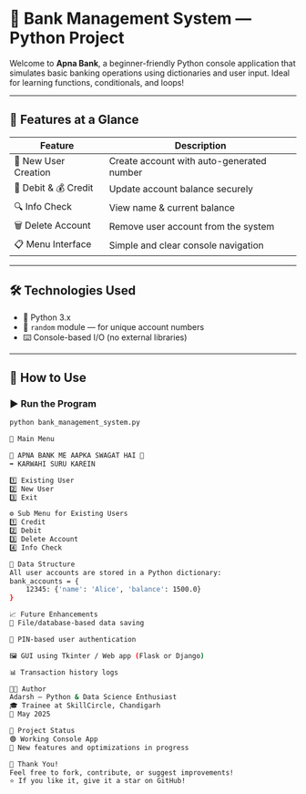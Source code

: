 
# 🏦 Bank Management System — Python Project

Welcome to **Apna Bank**, a beginner-friendly Python console application that simulates basic banking operations using dictionaries and user input. 
Ideal for learning functions, conditionals, and loops!

---

## 🎯 Features at a Glance

| Feature               | Description                                    |
|-----------------------|------------------------------------------------|
| 👤 New User Creation  | Create account with auto-generated number     |
| 💸 Debit & 💰 Credit   | Update account balance securely                |
| 🔍 Info Check         | View name & current balance                    |
| 🗑️ Delete Account     | Remove user account from the system            |
| 📋 Menu Interface     | Simple and clear console navigation            |

---

## 🛠️ Technologies Used

- 🐍 Python 3.x
- 🎲 `random` module — for unique account numbers
- ⌨️ Console-based I/O (no external libraries)

---

## 🧪 How to Use

### ▶️ Run the Program

```bash
python bank_management_system.py

🧭 Main Menu

🙌 APNA BANK ME AAPKA SWAGAT HAI 🙌
➡️ KARWAHI SURU KAREIN

1️⃣ Existing User
2️⃣ New User
3️⃣ Exit

⚙️ Sub Menu for Existing Users
1️⃣ Credit
2️⃣ Debit
3️⃣ Delete Account
4️⃣ Info Check

🧠 Data Structure
All user accounts are stored in a Python dictionary:
bank_accounts = {
    12345: {'name': 'Alice', 'balance': 1500.0}
}

📈 Future Enhancements
💾 File/database-based data saving

🔐 PIN-based user authentication

🖼️ GUI using Tkinter / Web app (Flask or Django)

📊 Transaction history logs

👨‍💻 Author
Adarsh — Python & Data Science Enthusiast
🎓 Trainee at SkillCircle, Chandigarh
📅 May 2025

📌 Project Status
🟢 Working Console App
🚧 New features and optimizations in progress

🙌 Thank You!
Feel free to fork, contribute, or suggest improvements!
⭐ If you like it, give it a star on GitHub!
